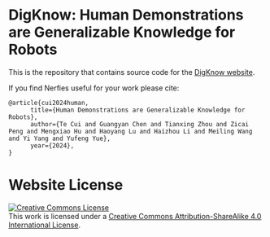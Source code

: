 # DigKnow: Human Demonstrations are Generalizable Knowledge for Robots

This is the repository that contains source code for the [DigKnow website](https://digknow.github.io).

If you find Nerfies useful for your work please cite:
```
@article{cui2024human,
      title={Human Demonstrations are Generalizable Knowledge for Robots}, 
      author={Te Cui and Guangyan Chen and Tianxing Zhou and Zicai Peng and Mengxiao Hu and Haoyang Lu and Haizhou Li and Meiling Wang and Yi Yang and Yufeng Yue},
      year={2024},
}
```

# Website License
<a rel="license" href="http://creativecommons.org/licenses/by-sa/4.0/"><img alt="Creative Commons License" style="border-width:0" src="https://i.creativecommons.org/l/by-sa/4.0/88x31.png" /></a><br />This work is licensed under a <a rel="license" href="http://creativecommons.org/licenses/by-sa/4.0/">Creative Commons Attribution-ShareAlike 4.0 International License</a>.
